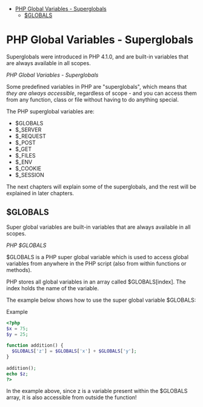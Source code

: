 
- [PHP Global Variables - Superglobals](#php-global-variables---superglobals)
  - [$GLOBALS](#globals)


# PHP Global Variables - Superglobals

Superglobals were introduced in PHP 4.1.0, and are built-in variables that are always available in all scopes.

*PHP Global Variables - Superglobals*

Some predefined variables in PHP are "superglobals", which means that *they are always accessible*, regardless of scope - and you can access them from any function, class or file without having to do anything special.

The PHP superglobal variables are:

- $GLOBALS
- $_SERVER
- $_REQUEST
- $_POST
- $_GET
- $_FILES
- $_ENV
- $_COOKIE
- $_SESSION

The next chapters will explain some of the superglobals, and the rest will be explained in later chapters.

## $GLOBALS

Super global variables are built-in variables that are always available in all scopes.

*PHP $GLOBALS*

$GLOBALS is a PHP super global variable which is used to access global variables from anywhere in the PHP script (also from within functions or methods).

PHP stores all global variables in an array called $GLOBALS[index]. The index holds the name of the variable.

The example below shows how to use the super global variable $GLOBALS:

Example

```php
<?php
$x = 75;
$y = 25;
 
function addition() {
  $GLOBALS['z'] = $GLOBALS['x'] + $GLOBALS['y'];
}
 
addition();
echo $z;
?>

```

In the example above, since z is a variable present within the $GLOBALS array, it is also accessible from outside the function!

